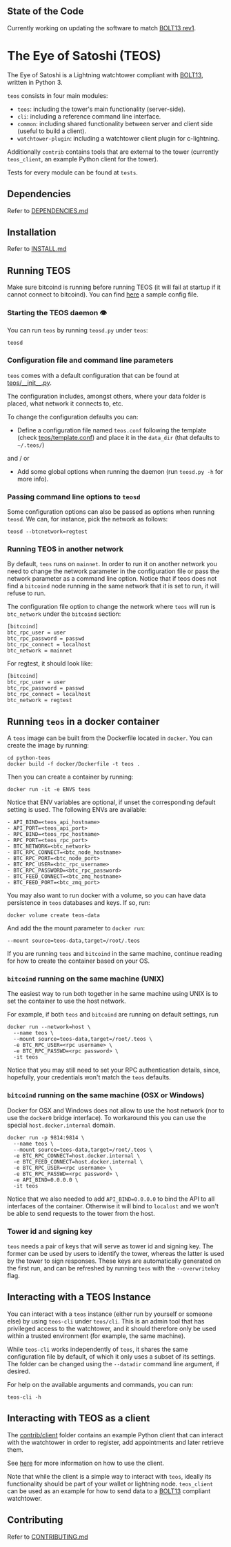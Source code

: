 ## State of the Code

Currently working on updating the software to match [BOLT13 rev1](https://github.com/sr-gi/bolt13).

# The Eye of Satoshi (TEOS)

The Eye of Satoshi is a Lightning watchtower compliant with [BOLT13](https://github.com/sr-gi/bolt13), written in Python 3.

`teos` consists in four main modules:

- `teos`: including the tower's main functionality (server-side).
- `cli`: including a reference command line interface.
- `common`: including shared functionality between server and client side (useful to build a client).
- `watchtower-plugin`: including a watchtower client plugin for c-lightning.

Additionally `contrib` contains tools that are external to the tower (currently `teos_client`, an example Python client for the tower). 

Tests for every module can be found at `tests`.

## Dependencies

Refer to [DEPENDENCIES.md](DEPENDENCIES.md)

## Installation

Refer to [INSTALL.md](INSTALL.md)

## Running TEOS

Make sure bitcoind is running before running TEOS (it will fail at startup if it cannot connect to bitcoind). You can find
[here](DEPENDENCIES.md#installing-bitcoind) a sample config file.

### Starting the TEOS daemon 👁

You can run `teos` by running `teosd.py` under `teos`:

```
teosd
```

### Configuration file and command line parameters

`teos` comes with a default configuration that can be found at [teos/\_\_init\_\_.py](teos/__init__.py). 

The configuration includes, amongst others, where your data folder is placed, what network it connects to, etc.

To change the configuration defaults you can:

- Define a configuration file named `teos.conf` following the template (check [teos/template.conf](teos/template.conf)) and place it in the `data_dir` (that defaults to `~/.teos/`)

and / or 

- Add some global options when running the daemon (run `teosd.py -h` for more info).

### Passing command line options to `teosd`

Some configuration options can also be passed as options when running `teosd`. We can, for instance, pick the network as follows:

```
teosd --btcnetwork=regtest
```

### Running TEOS in another network

By default, `teos` runs on `mainnet`. In order to run it on another network you need to change the network parameter in the configuration file or pass the network parameter as a command line option. Notice that if teos does not find a `bitcoind` node running in the same network that it is set to run, it will refuse to run.

The configuration file option to change the network where `teos` will run is `btc_network` under the `bitcoind` section:

```
[bitcoind]
btc_rpc_user = user
btc_rpc_password = passwd
btc_rpc_connect = localhost
btc_network = mainnet
```

For regtest, it should look like:

```
[bitcoind]
btc_rpc_user = user
btc_rpc_password = passwd
btc_rpc_connect = localhost
btc_network = regtest
```

## Running `teos` in a docker container
A `teos` image can be built from the Dockerfile located in `docker`. You can create the image by running:

	cd python-teos
	docker build -f docker/Dockerfile -t teos .
	
Then you can create a container by running:

	docker run -it -e ENVS teos
	
Notice that ENV variables are optional, if unset the corresponding default setting is used. The following ENVs are available:

```
- API_BIND=<teos_api_hostname>
- API_PORT=<teos_api_port>
- RPC_BIND=<teos_rpc_hostname>
- RPC_PORT=<teos_rpc_port>
- BTC_NETWORK=<btc_network>
- BTC_RPC_CONNECT=<btc_node_hostname>
- BTC_RPC_PORT=<btc_node_port>
- BTC_RPC_USER=<btc_rpc_username>
- BTC_RPC_PASSWORD=<btc_rpc_password>
- BTC_FEED_CONNECT=<btc_zmq_hostname>
- BTC_FEED_PORT=<btc_zmq_port>
```

You may also want to run docker with a volume, so you can have data persistence in `teos` databases and keys.
If so, run:

    docker volume create teos-data
    
And add the the mount parameter to `docker run`:

    --mount source=teos-data,target=/root/.teos

If you are running `teos` and `bitcoind` in the same machine, continue reading for how to create the container based on your OS.

### `bitcoind` running on the same machine (UNIX)
The easiest way to run both together in he same machine using UNIX is to set the container to use the host network.
	
For example, if both `teos` and `bitcoind` are running on default settings, run
    
```
docker run --network=host \
  --name teos \
  --mount source=teos-data,target=/root/.teos \
  -e BTC_RPC_USER=<rpc username> \
  -e BTC_RPC_PASSWD=<rpc password> \
  -it teos
```

Notice that you may still need to set your RPC authentication details, since, hopefully, your credentials won't match the `teos` defaults.

### `bitcoind` running on the same machine (OSX or Windows)

Docker for OSX and Windows does not allow to use the host network (nor to use the `docker0` bridge interface). To workaround this
you can use the special `host.docker.internal` domain.

```
docker run -p 9814:9814 \
  --name teos \
  --mount source=teos-data,target=/root/.teos \
  -e BTC_RPC_CONNECT=host.docker.internal \
  -e BTC_FEED_CONNECT=host.docker.internal \
  -e BTC_RPC_USER=<rpc username> \
  -e BTC_RPC_PASSWD=<rpc password> \
  -e API_BIND=0.0.0.0 \
  -it teos
```

Notice that we also needed to add `API_BIND=0.0.0.0` to bind the API to all interfaces of the container.
Otherwise it will bind to `localost` and we won't be able to send requests to the tower from the host.

### Tower id and signing key

`teos` needs a pair of keys that will serve as tower id and signing key. The former can be used by users to identify the tower, whereas the latter is used by the tower to sign responses. These keys are automatically generated on the first run, and can be refreshed by running `teos` with the `--overwritekey` flag.


## Interacting with a TEOS Instance

You can interact with a `teos` instance (either run by yourself or someone else) by using `teos-cli` under `teos/cli`. This is an admin tool that has privileged access to the watchtower, and it should therefore only be used within a trusted environment (for example, the same machine).

While `teos-cli` works independently of `teos`, it shares the same configuration file by default, of which it only uses a subset of its settings. The folder can be changed using the `--datadir` command line argument, if desired.

For help on the available arguments and commands, you can run:

```
teos-cli -h
```

## Interacting with TEOS as a client

The [contrib/client](contrib/client) folder contains an example Python client that can interact with the watchtower in order to register, add appointments and later retrieve them.

See [here](contrib/client) for more information on how to use the client.

Note that while the client is a simple way to interact with `teos`, ideally its functionality should be part of your wallet or lightning node. `teos_client` can be used as an example for how to send data to a [BOLT13](https://github.com/sr-gi/bolt13) compliant watchtower.

## Contributing 
Refer to [CONTRIBUTING.md](CONTRIBUTING.md)
